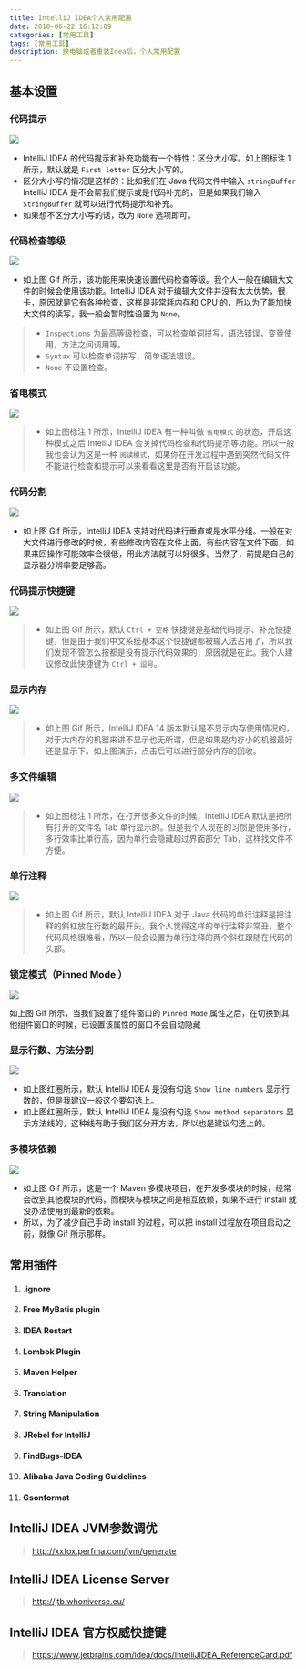 ```yaml
---
title: IntelliJ IDEA个人常用配置
date: 2018-06-22 16:12:09
categories: [常用工具]
tags: [常用工具]
description: 换电脑或者重装Idea后，个人常用配置
---
```


## 基本设置



### 代码提示

![](http://op7wplti1.bkt.clouddn.com/xxvi-a-settings-introduce-1.jpg)

- IntelliJ IDEA 的代码提示和补充功能有一个特性：区分大小写。如上图标注 1 所示，默认就是 `First letter` 区分大小写的。
- 区分大小写的情况是这样的：比如我们在 Java 代码文件中输入 `stringBuffer` IntelliJ IDEA 是不会帮我们提示或是代码补充的，但是如果我们输入 `StringBuffer` 就可以进行代码提示和补充。
- 如果想不区分大小写的话，改为 `None` 选项即可。



###  代码检查等级

![](http://op7wplti1.bkt.clouddn.com/xxvi-a-settings-introduce-2.gif)

- 如上图 Gif 所示，该功能用来快速设置代码检查等级。我个人一般在编辑大文件的时候会使用该功能。IntelliJ IDEA 对于编辑大文件并没有太大优势，很卡，原因就是它有各种检查，这样是非常耗内存和 CPU 的，所以为了能加快大文件的读写，我一般会暂时性设置为 `None`。

> - `Inspections` 为最高等级检查，可以检查单词拼写，语法错误，变量使用，方法之间调用等。
> - `Syntax` 可以检查单词拼写，简单语法错误。
> - `None` 不设置检查。

### 省电模式

![](http://op7wplti1.bkt.clouddn.com/xxvi-a-settings-introduce-6.jpg)

> - 如上图标注 1 所示，IntelliJ IDEA 有一种叫做 `省电模式` 的状态，开启这种模式之后 IntelliJ IDEA 会关掉代码检查和代码提示等功能。所以一般我也会认为这是一种 `阅读模式`，如果你在开发过程中遇到突然代码文件不能进行检查和提示可以来看看这里是否有开启该功能。

 

### 代码分割

![](https://dancon.gitbooks.io/intellij-idea/content/images/xxvi-a-settings-introduce-9.gif)

- 如上图 Gif 所示，IntelliJ IDEA 支持对代码进行垂直或是水平分组。一般在对大文件进行修改的时候，有些修改内容在文件上面，有些内容在文件下面，如果来回操作可能效率会很低，用此方法就可以好很多。当然了，前提是自己的显示器分辨率要足够高。



### 代码提示快捷键

![](http://op7wplti1.bkt.clouddn.com/xxvi-a-settings-introduce-13.gif)

> - 如上图 Gif 所示，默认 `Ctrl + 空格` 快捷键是基础代码提示、补充快捷键，但是由于我们中文系统基本这个快捷键都被输入法占用了，所以我们发现不管怎么按都是没有提示代码效果的，原因就是在此。我个人建议修改此快捷键为 `Ctrl + 逗号`。

 ### 显示内存

![](http://op7wplti1.bkt.clouddn.com/xxvi-a-settings-introduce-14.gif)

> - 如上图 Gif 所示，IntelliJ IDEA 14 版本默认是不显示内存使用情况的，对于大内存的机器来讲不显示也无所谓，但是如果是内存小的机器最好还是显示下。如上图演示，点击后可以进行部分内存的回收。

 ### 多文件编辑

![](http://op7wplti1.bkt.clouddn.com/xxvi-a-settings-introduce-15.jpg)

> - 如上图标注 1 所示，在打开很多文件的时候，IntelliJ IDEA 默认是把所有打开的文件名 Tab 单行显示的。但是我个人现在的习惯是使用多行，多行效率比单行高，因为单行会隐藏超过界面部分 Tab，这样找文件不方便。

 ### 单行注释

![](http://op7wplti1.bkt.clouddn.com/xxvi-a-settings-introduce-16.gif)

> - 如上图 Gif 所示，默认 IntelliJ IDEA 对于 Java 代码的单行注释是把注释的斜杠放在行数的最开头，我个人觉得这样的单行注释非常丑，整个代码风格很难看，所以一般会设置为单行注释的两个斜杠跟随在代码的头部。

### 锁定模式（Pinned Mode ）

![](http://op7wplti1.bkt.clouddn.com/xxvi-a-settings-introduce-24.gif)

如上图 Gif 所示，当我们设置了组件窗口的 `Pinned Mode` 属性之后，在切换到其他组件窗口的时候，已设置该属性的窗口不会自动隐藏 

### 显示行数、方法分割

![](http://op7wplti1.bkt.clouddn.com/xxvi-a-settings-introduce-29.jpg)

- 如上图红圈所示，默认 IntelliJ IDEA 是没有勾选 `Show line numbers` 显示行数的，但是我建议一般这个要勾选上。
- 如上图红圈所示，默认 IntelliJ IDEA 是没有勾选 `Show method separators` 显示方法线的，这种线有助于我们区分开方法，所以也是建议勾选上的。

### 多模块依赖

![](http://op7wplti1.bkt.clouddn.com/xxvi-a-settings-introduce-41.gif)

- 如上图 Gif 所示，这是一个 Maven 多模块项目，在开发多模块的时候，经常会改到其他模块的代码，而模块与模块之间是相互依赖，如果不进行 install 就没办法使用到最新的依赖。
- 所以，为了减少自己手动 install 的过程，可以把 install 过程放在项目启动之前，就像 Gif 所示那样。



 ##  常用插件

1. #### .ignore

2. #### Free MyBatis plugin

3. #### IDEA Restart

4. #### Lombok Plugin

5. #### Maven Helper

6. #### Translation

7. #### String Manipulation

8. #### JRebel for IntelliJ

9. #### FindBugs-IDEA

10. #### Alibaba Java Coding Guidelines

11. #### Gsonformat



##  IntelliJ  IDEA JVM参数调优

> <http://xxfox.perfma.com/jvm/generate> 

## IntelliJ  IDEA  License  Server 

> http://jtb.whoniverse.eu/

## IntelliJ IDEA 官方权威快捷键

> https://www.jetbrains.com/idea/docs/IntelliJIDEA_ReferenceCard.pdf 

